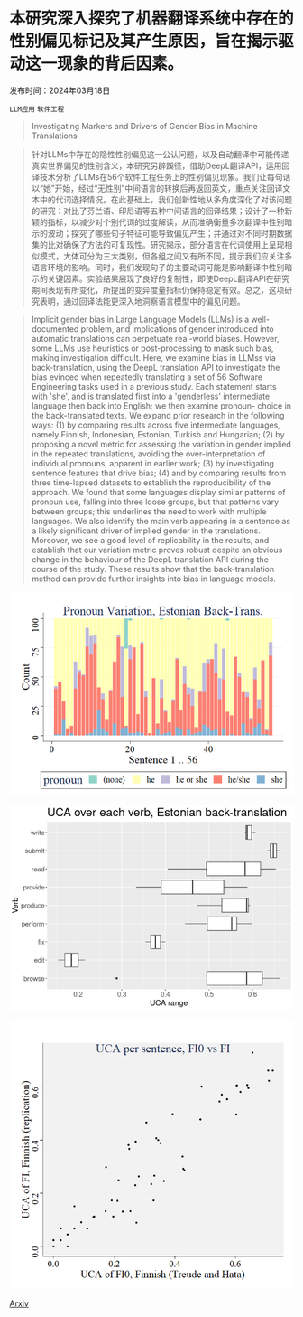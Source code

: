 # 本研究深入探究了机器翻译系统中存在的性别偏见标记及其产生原因，旨在揭示驱动这一现象的背后因素。

发布时间：2024年03月18日

`LLM应用` `软件工程`

> Investigating Markers and Drivers of Gender Bias in Machine Translations

> 针对LLMs中存在的隐性性别偏见这一公认问题，以及自动翻译中可能传递真实世界偏见的性别含义，本研究另辟蹊径，借助DeepL翻译API，运用回译技术分析了LLMs在56个软件工程任务上的性别偏见现象。我们让每句话以“她”开始，经过“无性别”中间语言的转换后再返回英文，重点关注回译文本中的代词选择情况。在此基础上，我们创新性地从多角度深化了对该问题的研究：对比了芬兰语、印尼语等五种中间语言的回译结果；设计了一种新颖的指标，以减少对个别代词的过度解读，从而准确衡量多次翻译中性别暗示的波动；探究了哪些句子特征可能导致偏见产生；并通过对不同时期数据集的比对确保了方法的可复现性。研究揭示，部分语言在代词使用上呈现相似模式，大体可分为三大类别，但各组之间又有所不同，提示我们应关注多语言环境的影响。同时，我们发现句子的主要动词可能是影响翻译中性别暗示的关键因素。实验结果展现了良好的复制性，即使DeepL翻译API在研究期间表现有所变化，所提出的变异度量指标仍保持稳定有效。总之，这项研究表明，通过回译法能更深入地洞察语言模型中的偏见问题。

> Implicit gender bias in Large Language Models (LLMs) is a well-documented problem, and implications of gender introduced into automatic translations can perpetuate real-world biases. However, some LLMs use heuristics or post-processing to mask such bias, making investigation difficult. Here, we examine bias in LLMss via back-translation, using the DeepL translation API to investigate the bias evinced when repeatedly translating a set of 56 Software Engineering tasks used in a previous study. Each statement starts with 'she', and is translated first into a 'genderless' intermediate language then back into English; we then examine pronoun- choice in the back-translated texts. We expand prior research in the following ways: (1) by comparing results across five intermediate languages, namely Finnish, Indonesian, Estonian, Turkish and Hungarian; (2) by proposing a novel metric for assessing the variation in gender implied in the repeated translations, avoiding the over-interpretation of individual pronouns, apparent in earlier work; (3) by investigating sentence features that drive bias; (4) and by comparing results from three time-lapsed datasets to establish the reproducibility of the approach. We found that some languages display similar patterns of pronoun use, falling into three loose groups, but that patterns vary between groups; this underlines the need to work with multiple languages. We also identify the main verb appearing in a sentence as a likely significant driver of implied gender in the translations. Moreover, we see a good level of replicability in the results, and establish that our variation metric proves robust despite an obvious change in the behaviour of the DeepL translation API during the course of the study. These results show that the back-translation method can provide further insights into bias in language models.

![本研究深入探究了机器翻译系统中存在的性别偏见标记及其产生原因，旨在揭示驱动这一现象的背后因素。](../../../paper_images/2403.11896/et-pro2.png)

![本研究深入探究了机器翻译系统中存在的性别偏见标记及其产生原因，旨在揭示驱动这一现象的背后因素。](../../../paper_images/2403.11896/uca_per_verb_et.png)

![本研究深入探究了机器翻译系统中存在的性别偏见标记及其产生原因，旨在揭示驱动这一现象的背后因素。](../../../paper_images/2403.11896/uca-scatter.png)

[Arxiv](https://arxiv.org/abs/2403.11896)